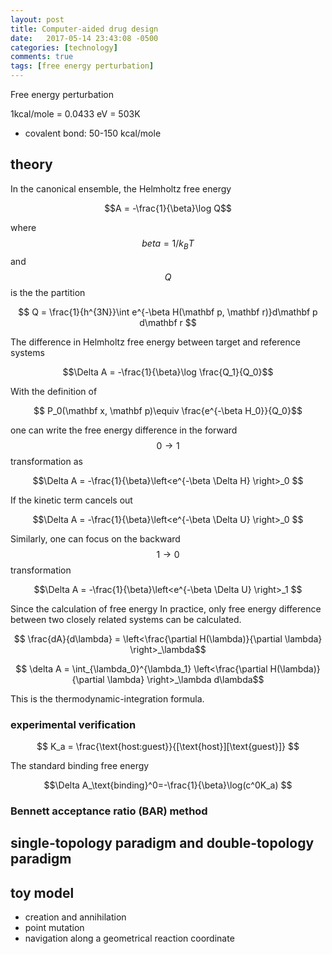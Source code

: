 ```yaml
---
layout: post
title: Computer-aided drug design 
date:   2017-05-14 23:43:08 -0500
categories: [technology]
comments: true
tags: [free energy perturbation]
---
```


Free energy perturbation

1kcal/mole = 0.0433 eV = 503K

* covalent bond: 50-150 kcal/mole

## theory

In the canonical ensemble, the Helmholtz free energy 

$$A = -\frac{1}{\beta}\log Q$$ 

where $$beta=1/k_BT$$ and $$Q$$ is the the partition

$$ Q = \frac{1}{h^{3N}}\int e^{-\beta H(\mathbf p, \mathbf r)}d\mathbf p d\mathbf r $$

The difference in Helmholtz free energy  between target and reference systems

$$\Delta A = -\frac{1}{\beta}\log \frac{Q_1}{Q_0}$$

With the definition of 

$$ P_0(\mathbf x, \mathbf p)\equiv \frac{e^{-\beta H_0}}{Q_0}$$

one can write the free energy difference in the forward $$0\rightarrow 1$$ transformation as

$$\Delta A = -\frac{1}{\beta}\left<e^{-\beta \Delta H} \right>_0 $$

If the kinetic term cancels out

$$\Delta A = -\frac{1}{\beta}\left<e^{-\beta \Delta U} \right>_0 $$

Similarly, one can focus on the backward $$1\rightarrow0$$ transformation

$$\Delta A = -\frac{1}{\beta}\left<e^{-\beta \Delta U} \right>_1 $$

Since the calculation of free energy 
In practice, only free energy difference between two closely related systems can be calculated.

$$ \frac{dA}{d\lambda} = \left<\frac{\partial H(\lambda)}{\partial \lambda} \right>_\lambda$$

$$ \delta A = \int_{\lambda_0}^{\lambda_1} \left<\frac{\partial H(\lambda)}{\partial \lambda} \right>_\lambda d\lambda$$

This is the thermodynamic-integration formula.

### experimental verification

$$ K_a = \frac{\text{host:guest}}{[\text{host}][\text{guest}]} $$

The standard binding free energy

$$\Delta A_\text{binding}^0=-\frac{1}{\beta}\log(c^0K_a) $$

### Bennett acceptance ratio (BAR) method

## single-topology paradigm and double-topology paradigm

## toy model

* creation and annihilation
* point mutation
* navigation along a geometrical reaction coordinate


